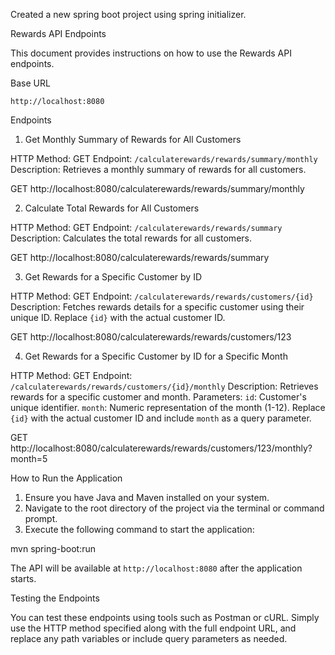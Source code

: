 Created a new spring boot project using spring initializer.




















Rewards API Endpoints

This document provides instructions on how to use the Rewards API endpoints.

Base URL

`http://localhost:8080`


Endpoints

1. Get Monthly Summary of Rewards for All Customers

HTTP Method: GET
Endpoint: `/calculaterewards/rewards/summary/monthly`
Description: Retrieves a monthly summary of rewards for all customers.

GET http://localhost:8080/calculaterewards/rewards/summary/monthly

2. Calculate Total Rewards for All Customers

HTTP Method: GET
Endpoint: `/calculaterewards/rewards/summary`
Description: Calculates the total rewards for all customers.

GET http://localhost:8080/calculaterewards/rewards/summary

3. Get Rewards for a Specific Customer by ID

HTTP Method: GET
Endpoint: `/calculaterewards/rewards/customers/{id}`
Description: Fetches rewards details for a specific customer using their unique ID.
Replace `{id}` with the actual customer ID.

GET http://localhost:8080/calculaterewards/rewards/customers/123

4. Get Rewards for a Specific Customer by ID for a Specific Month

HTTP Method: GET
Endpoint: `/calculaterewards/rewards/customers/{id}/monthly`
Description: Retrieves rewards for a specific customer and month.
Parameters:
`id`: Customer's unique identifier.
`month`: Numeric representation of the month (1-12).
Replace `{id}` with the actual customer ID and include `month` as a query parameter.

GET http://localhost:8080/calculaterewards/rewards/customers/123/monthly?month=5


How to Run the Application

1. Ensure you have Java and Maven installed on your system.
2. Navigate to the root directory of the project via the terminal or command prompt.
3. Execute the following command to start the application:

mvn spring-boot:run

The API will be available at `http://localhost:8080` after the application starts.

Testing the Endpoints

You can test these endpoints using tools such as Postman or cURL. Simply use the HTTP method specified along with the full endpoint URL, 
and replace any path variables or include query parameters as needed.







